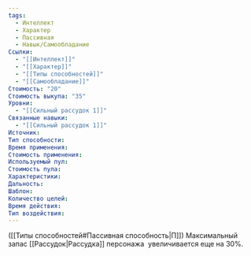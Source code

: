 ```yaml
---
tags:
  - Интеллект
  - Характер
  - Пассивная
  - Навык/Самообладание
Ссылки:
  - "[[Интеллект]]"
  - "[[Характер]]"
  - "[[Типы способностей]]"
  - "[[Самообладание]]"
Стоимость: "20"
Стоимость выкупа: "35"
Уровни:
  - "[[Сильный рассудок 1]]"
Связанные навыки:
  - "[[Сильный рассудок 1]]"
Источник:
Тип способности:
Время применения:
Стоимость применения:
Используемый пул:
Стоимость пула:
Характеристики:
Дальность:
Шаблон:
Количество целей:
Время действия:
Тип воздействия:
---
```

([[Типы способностей#Пассивная способность|П]]) Максимальный запас [[Рассудок|Рассудка]] персонажа  увеличивается еще на 30%.